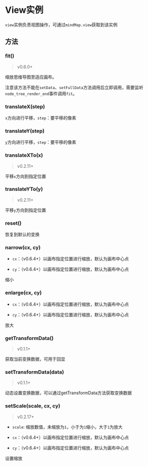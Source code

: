 # View实例

`view`实例负责视图操作，可通过`mindMap.view`获取到该实例

## 方法

### fit()

> v0.6.0+

缩放思维导图至适应画布。

注意该方法不能在`setData`、`setFullData`方法调用后立即调用，需要监听`node_tree_render_end`事件调用`fit`。

### translateX(step)

`x`方向进行平移，`step`：要平移的像素

### translateY(step)

`y`方向进行平移，`step`：要平移的像素

### translateXTo(x)

> v0.2.11+

平移`x`方向到指定位置

### translateYTo(y)

> v0.2.11+

平移`y`方向到指定位置

### reset()

恢复到默认的变换

### narrow(cx, cy)

- `cx`：（v0.6.4+）以画布指定位置进行缩放，默认为画布中心点

- `cy`：（v0.6.4+）以画布指定位置进行缩放，默认为画布中心点

缩小

### enlarge(cx, cy)

- `cx`：（v0.6.4+）以画布指定位置进行缩放，默认为画布中心点

- `cy`：（v0.6.4+）以画布指定位置进行缩放，默认为画布中心点

放大

### getTransformData()

> v0.1.1+

获取当前变换数据，可用于回显

### setTransformData(data)

> v0.1.1+

动态设置变换数据，可以通过getTransformData方法获取变换数据

### setScale(scale, cx, cy)

> v0.2.17+

- `scale`: 缩放数值，未缩放为`1`，小于为`1`缩小，大于`1`为放大

- `cx`：（v0.6.4+）以画布指定位置进行缩放，默认为画布中心点

- `cy`：（v0.6.4+）以画布指定位置进行缩放，默认为画布中心点

设置缩放

